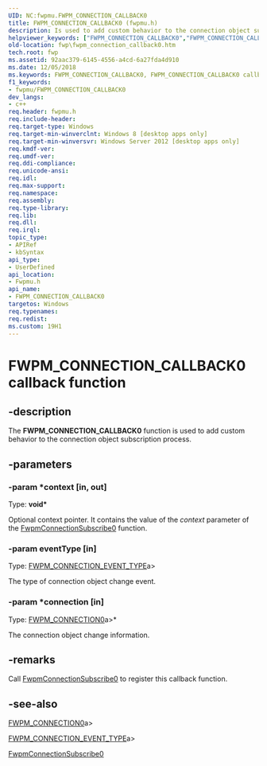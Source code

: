 ```yaml
---
UID: NC:fwpmu.FWPM_CONNECTION_CALLBACK0
title: FWPM_CONNECTION_CALLBACK0 (fwpmu.h)
description: Is used to add custom behavior to the connection object subscription process.helpviewer_keywords: ["FWPM_CONNECTION_CALLBACK0","FWPM_CONNECTION_CALLBACK0 callback","FWPM_CONNECTION_CALLBACK0 callback function [Filtering]","fwp.fwpm_connection_callback0","fwpmu/FWPM_CONNECTION_CALLBACK0"]
old-location: fwp\fwpm_connection_callback0.htm
tech.root: fwp
ms.assetid: 92aac379-6145-4556-a4cd-6a27fda4d910
ms.date: 12/05/2018
ms.keywords: FWPM_CONNECTION_CALLBACK0, FWPM_CONNECTION_CALLBACK0 callback, FWPM_CONNECTION_CALLBACK0 callback function [Filtering], fwp.fwpm_connection_callback0, fwpmu/FWPM_CONNECTION_CALLBACK0
f1_keywords:
- fwpmu/FWPM_CONNECTION_CALLBACK0
dev_langs:
- c++
req.header: fwpmu.h
req.include-header: 
req.target-type: Windows
req.target-min-winverclnt: Windows 8 [desktop apps only]
req.target-min-winversvr: Windows Server 2012 [desktop apps only]
req.kmdf-ver: 
req.umdf-ver: 
req.ddi-compliance: 
req.unicode-ansi: 
req.idl: 
req.max-support: 
req.namespace: 
req.assembly: 
req.type-library: 
req.lib: 
req.dll: 
req.irql: 
topic_type:
- APIRef
- kbSyntax
api_type:
- UserDefined
api_location:
- Fwpmu.h
api_name:
- FWPM_CONNECTION_CALLBACK0
targetos: Windows
req.typenames: 
req.redist: 
ms.custom: 19H1
---
```


# FWPM_CONNECTION_CALLBACK0 callback function


## -description


The <b>FWPM_CONNECTION_CALLBACK0</b> function is used to add custom behavior to the connection object subscription process.


## -parameters




### -param *context [in, out]

Type: <b>void*</b>

Optional context pointer. It contains the value of the <i>context</i> parameter of the <a href="https://docs.microsoft.com/windows/desktop/api/fwpmu/nf-fwpmu-fwpmconnectionsubscribe0">FwpmConnectionSubscribe0</a> function.


### -param eventType [in]

Type: [FWPM_CONNECTION_EVENT_TYPE](https://docs.microsoft.com/windows/desktop/api/fwpmtypes/ne-fwpmtypes-fwpm_connection_event_type)a></b>

The type of connection object change event.


### -param *connection [in]

Type: [FWPM_CONNECTION0](https://docs.microsoft.com/windows/desktop/api/fwpmtypes/ns-fwpmtypes-fwpm_connection0)a>*</b>

The connection object change information.


## -remarks



Call <a href="https://docs.microsoft.com/windows/desktop/api/fwpmu/nf-fwpmu-fwpmconnectionsubscribe0">FwpmConnectionSubscribe0</a> to register this callback function.




## -see-also




[FWPM_CONNECTION0](https://docs.microsoft.com/windows/desktop/api/fwpmtypes/ns-fwpmtypes-fwpm_connection0)a>



[FWPM_CONNECTION_EVENT_TYPE](https://docs.microsoft.com/windows/desktop/api/fwpmtypes/ne-fwpmtypes-fwpm_connection_event_type)a>



<a href="https://docs.microsoft.com/windows/desktop/api/fwpmu/nf-fwpmu-fwpmconnectionsubscribe0">FwpmConnectionSubscribe0</a>
 

 

